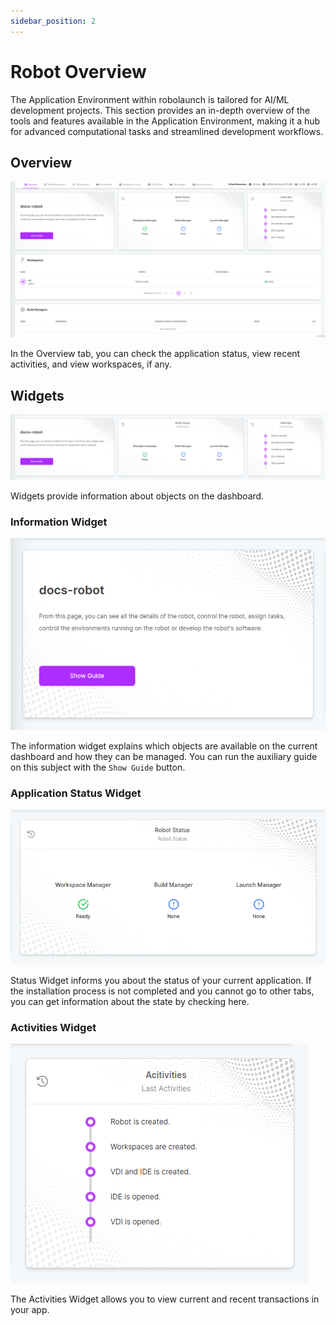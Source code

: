 ```yaml
---
sidebar_position: 2
---
```


# Robot Overview

The Application Environment within robolaunch is tailored for AI/ML development projects. This section provides an in-depth overview of the tools and features available in the Application Environment, making it a hub for advanced computational tasks and streamlined development workflows.

## Overview

![In the Overview tab, you can check the application status, view recent activities, and view workspaces, if any.](./img/robot-tab-overview.png)

In the Overview tab, you can check the application status, view recent activities, and view workspaces, if any.

## Widgets

![Instance Dashboard Widgets](./img/robot-widgets.png)

Widgets provide information about objects on the dashboard.

### Information Widget

![Information Widget](./img/robot-info-widget.png)

The information widget explains which objects are available on the current dashboard and how they can be managed. You can run the auxiliary guide on this subject with the `Show Guide` button.

### Application Status Widget

![Application Status Widget](./img/robot-status-widget.png)

Status Widget informs you about the status of your current application. If the installation process is not completed and you cannot go to other tabs, you can get information about the state by checking here.

### Activities Widget

![Activities Widget](./img/robot-activities-widget.png)

The Activities Widget allows you to view current and recent transactions in your app.

